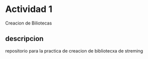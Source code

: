 # Actividad 1
Creacion de Biliotecas

## descripcion
repositorio para la practica de creacion de bibliotecxa de streming
